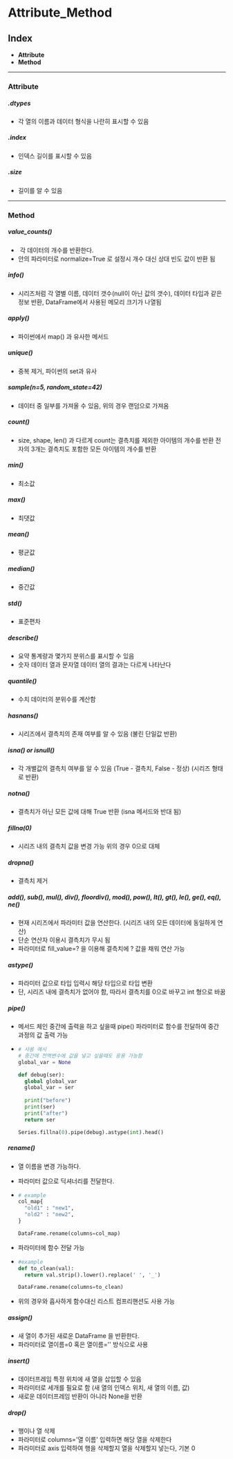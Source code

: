 # Attribute_Method

## Index

* **Attribute**
* **Method**

  

---

### Attribute

##### .dtypes

- 각 열의 이름과 데이터 형식을 나란히 표시할 수 있음

 

##### .index

- 인덱스 길이를 표시할 수 있음



##### .size

- 길이를 알 수 있음





---

### Method

##### value_counts()

-  각 데이터의 개수를 반환한다.
- 안의 파라미터로 normalize=True 로 설정시 개수 대신 상대 빈도 값이 반환 됨



##### info()

- 시리즈처럼 각 열별 이름, 데이터 갯수(null이 아닌 값의 갯수), 데이터 타입과 같은 정보 반환, DataFrame에서 사용된 메모리 크기가 나열됨



##### apply()

- 파이썬에서 map() 과 유사한 메서드



##### unique()

- 중복 제거, 파이썬의 set과 유사



##### sample(n=5, random_state=42)

- 데이터 중 일부를 가져올 수 있음, 위의 경우 랜덤으로 가져옴



##### count()

- size, shape, len() 과 다르게 count는 결측치를 제외한 아이템의 개수를 반환
  전자의 3개는 결측치도 포함한 모든 아이템의 개수를 반환



##### min()

- 최소값



##### max()

- 최댓값



##### mean()

- 평균값



##### median()

- 중간값



##### std()

- 표준편차



##### describe()

- 요약 통계량과 몇가지 분위스를 표시할 수 있음
- 숫자 데이터 열과 문자열 데이터 열의 결과는 다르게 나타난다



##### quantile()

- 수치 데이터의 분위수를 계산함



##### hasnans()

- 시리즈에서 결측치의 존재 여부를 알 수 있음 (불린 단일값 반환)



##### isna() or isnull()

- 각 개별값의 결측치 여부를 알 수 있음 (True - 결측치, False - 정상) (시리즈 형태로 반환)



##### notna()

- 결측치가 아닌 모든 값에 대해 True 반환 (isna 메서드와 반대 됨)



##### fillna(0)

- 시리즈 내의 결측치 값을 변경 가능 위의 경우 0으로 대체



##### dropna()

- 결측치 제거



##### add(), sub(), mul(), div(), floordiv(), mod(), pow(), lt(), gt(), le(), ge(), eq(), ne()

- 현재 시리즈에서 파라미터 값을 연산한다. (시리즈 내의 모든 데이터에 동일하게 연산)
- 단순 연산자 이용시 결측치가 무시 됨
- 파라미터로 fill_value=? 을 이용해 결측치에 ? 값을 채워 연산 가능



##### astype()

- 파라미터 값으로 타입 입력시 해당 타입으로 타입 변환
- 단, 시리즈 내에 결측치가 없어야 함, 따라서 결측치를 0으로 바꾸고 int 형으로 바꿈



##### pipe()

- 메서드 체인 중간에 출력을 하고 싶을때 pipe() 파라미터로 함수를 전달하여 중간 과정의 값 출력 가능

- ```python
  # 사용 예시
  # 중간에 전역변수에 값을 넣고 싶을때도 응용 가능함
  global_var = None
  
  def debug(ser):
    global global_var
    global_var = ser
    
    print("before")
    print(ser)
    print("after")
    return ser
  
  Series.fillna(0).pipe(debug).astype(int).head()
  ```



##### rename()

- 열 이름을 변경 가능하다.

- 파라미터 값으로 딕셔너리를 전달한다.

- ```python
  # example
  col_map{
    "old1" : "new1",
    "old2" : "new2",
  }
  
  DataFrame.rename(columns=col_map)
  ```

- 파라미터에 함수 전달 가능 

- ```python
  #example
  def to_clean(val):
    return val.strip().lower().replace(' ', '_')
  
  DataFrame.rename(columns=to_clean)
  ```

* 위의 경우와 흡사하게 함수대신 리스트 컴프리핸션도 사용 가능



##### assign()

- 새 열이 추가된 새로운 DataFrame 을 반환한다.
- 파라미터로 열이름=0 혹은 열이름='' 방식으로 사용



##### insert()

- 데이터프레임 특정 위치에 새 열을 삽입할 수 있음
- 파라미터로 세개를 필요로 함 (새 열의 인덱스 위치, 새 열의 이름, 값)
- 새로운 데이터프레임 반환이 아니라 None을 반환



##### drop()

- 행이나 열 삭제
- 파라미터로 columns='열 이름' 입력하면 해당 열을 삭제한다
- 파라미터로 axis 입력하여 행을 삭제할지 열을 삭제할지 넣는다, 기본 0